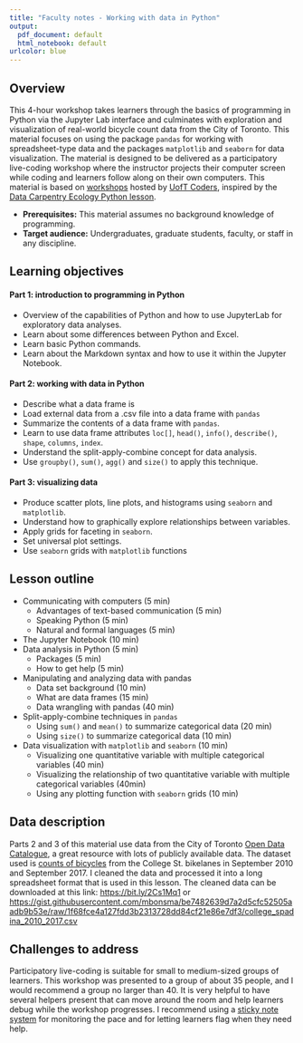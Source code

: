 ```yaml
---
title: "Faculty notes - Working with data in Python"
output:
  pdf_document: default
  html_notebook: default
urlcolor: blue
---
```


## Overview

This 4-hour workshop takes learners through the basics of programming in Python via the Jupyter Lab interface and culminates with exploration and visualization of real-world bicycle count data from the City of Toronto. 
This material focuses on using the package `pandas` for working with spreadsheet-type data and the packages `matplotlib` and `seaborn` for data visualization. 
The material is designed to be delivered as a participatory live-coding workshop where the instructor projects their computer screen while coding and learners follow along on their own computers.
This material is based on [workshops](https://uoftcoders.github.io/2018-07-12-utoronto/) hosted by [UofT Coders](https://uoftcoders.github.io), inspired by the [Data Carpentry Ecology Python lesson](https://datacarpentry.org/python-ecology-lesson/). 

* **Prerequisites:** This material assumes no background knowledge of programming.
* **Target audience:** Undergraduates, graduate students, faculty, or staff in any discipline.

## Learning objectives

#### Part 1: introduction to programming in Python
- Overview of the capabilities of Python and how to use
  JupyterLab for exploratory data analyses.
- Learn about some differences between Python and Excel.
- Learn basic Python commands.
- Learn about the Markdown syntax and how to use it within the Jupyter Notebook.

#### Part 2: working with data in Python
- Describe what a data frame is
- Load external data from a .csv file into a data frame with `pandas`
- Summarize the contents of a data frame with `pandas`.
- Learn to use data frame attributes `loc[]`, `head()`, `info()`, `describe()`, `shape`, `columns`, `index`.
- Understand the split-apply-combine concept for data analysis.
- Use `groupby()`, `sum()`, `agg()` and `size()` to apply this technique.

#### Part 3: visualizing data
- Produce scatter plots, line plots, and histograms using `seaborn` and `matplotlib`.
- Understand how to graphically explore relationships between variables.
- Apply grids for faceting in `seaborn`.
- Set universal plot settings.
- Use `seaborn` grids with `matplotlib` functions

## Lesson outline

- Communicating with computers (5 min)
    - Advantages of text-based communication (5 min)
    - Speaking Python (5 min)
    - Natural and formal languages (5 min)
- The Jupyter Notebook (10 min)
- Data analysis in Python (5 min)
    - Packages (5 min)
    - How to get help (5 min)
- Manipulating and analyzing data with pandas
    - Data set background (10 min)
    - What are data frames (15 min)
    - Data wrangling with pandas (40 min)
- Split-apply-combine techniques in `pandas`
    - Using `sum()` and `mean()` to summarize categorical data (20 min)
    - Using `size()` to summarize categorical data (10 min)
- Data visualization with `matplotlib` and `seaborn` (10 min)
    - Visualizing one quantitative variable with multiple categorical variables (40 min)
    - Visualizing the relationship of two quantitative variable with multiple categorical variables (40min)
    - Using any plotting function with `seaborn` grids (10 min)

## Data description

Parts 2 and 3 of this material use data from the City of Toronto [Open Data Catalogue](https://www.toronto.ca/city-government/data-research-maps/open-data/open-data-catalogue/), a great resource with lots of publicly available data. The dataset used is [counts of bicycles](https://www.toronto.ca/city-government/data-research-maps/open-data/open-data-catalogue/#7e3a3b94-92d8-2932-2c59-2c88a6cc0f3f) from the College St. bikelanes in September 2010 and September 2017. 
I cleaned the data and processed it into a long spreadsheet format that is used in this lesson. The cleaned data can be downloaded at this link: https://bit.ly/2Cs1Mq1 or https://gist.githubusercontent.com/mbonsma/be7482639d7a2d5cfc52505aadb9b53e/raw/1f68fce4a127fdd3b2313728dd84cf21e86e7df3/college_spadina_2010_2017.csv

## Challenges to address

Participatory live-coding is suitable for small to medium-sized groups of learners. This workshop was presented to a group of about 35 people, and I would recommend a group no larger than 40. 
It is very helpful to have several helpers present that can move around the room and help learners debug while the workshop progresses. I recommend using a [sticky note system](https://dynamicecology.wordpress.com/2015/01/13/sticky-notes-as-a-teaching-and-lab-meeting-tool/) for monitoring the pace and for letting learners flag when they need help. 